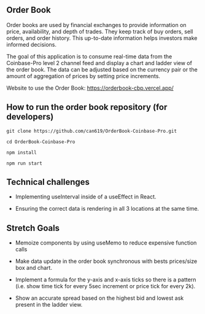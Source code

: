 ## Order Book

Order books are used by financial exchanges to provide information on price, availability, and depth of trades. They keep track of buy orders, sell orders, and order history. This up-to-date information helps investors make informed decisions. 

The goal of this application is to consume real-time data from the Coinbase-Pro level 2 channel feed and display a chart and ladder view of the order book. The data can be adjusted based on the currency pair or the amount of aggregation of prices by setting price increments. 

Website to use the Order Book:
https://orderbook-cbp.vercel.app/ 

## How to run the order book repository (for developers)

```
git clone https://github.com/can619/OrderBook-Coinbase-Pro.git
```

```
cd OrderBook-Coinbase-Pro
```

```
npm install
```

```
npm run start
```

## Technical challenges

- Implementing useInterval inside of a useEffect in React.

- Ensuring the correct data is rendering in all 3 locations at the same time.

## Stretch Goals

- Memoize components by using useMemo to reduce expensive function calls

- Make data update in the order book synchronous with bests prices/size box and chart.

- Implement a formula for the y-axis and x-axis ticks so there is a pattern (i.e. show time tick for every 5sec increment or price tick for every 2k).

- Show an accurate spread based on the highest bid and lowest ask present in the ladder view. 

